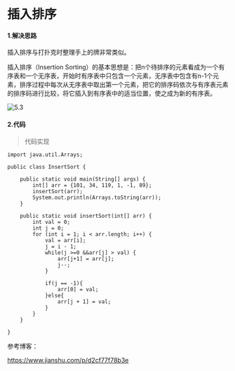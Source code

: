 # 插入排序

#### 1.解决思路

插入排序与打扑克时整理手上的牌非常类似。 

插入排序（Insertion Sorting）的基本思想是：把n个待排序的元素看成为一个有序表和一个无序表，开始时有序表中只包含一个元素，无序表中包含有n-1个元素，排序过程中每次从无序表中取出第一个元素，把它的排序码依次与有序表元素的排序码进行比较，将它插入到有序表中的适当位置，使之成为新的有序表。

![5.3](https://raw.githubusercontent.com/SkipTheChat/-algorithm/master/assets/5.3.png)

#### 2.代码

> 代码实现

```
import java.util.Arrays;

public class InsertSort {

    public static void main(String[] args) {
        int[] arr = {101, 34, 119, 1, -1, 89};
        insertSort(arr);
        System.out.println(Arrays.toString(arr));
    }

    public static void insertSort(int[] arr) {
        int val = 0;
        int j = 0;
        for (int i = 1; i < arr.length; i++) {
            val = arr[i];
            j = i - 1;
            while(j >=0 &&arr[j] > val) {
                arr[j+1] = arr[j];
                j--;
            }

            if(j == -1){
                arr[0] = val;
            }else{
                arr[j + 1] = val;
            }
        }
    }

}

```



参考博客：

https://www.jianshu.com/p/d2cf77f78b3e